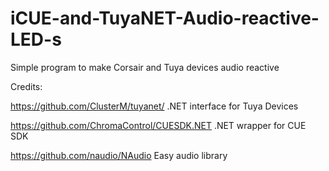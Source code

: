 # iCUE-and-TuyaNET-Audio-reactive-LED-s

Simple program to make Corsair and Tuya devices audio reactive 

Credits:

https://github.com/ClusterM/tuyanet/ .NET interface for Tuya Devices

https://github.com/ChromaControl/CUESDK.NET .NET wrapper for CUE SDK

https://github.com/naudio/NAudio Easy audio library

